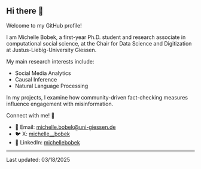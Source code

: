 ## Hi there 👋

Welcome to my GitHub profile!

I am Michelle Bobek, a first-year Ph.D. student and research associate in computational social science, at the Chair for Data Science and Digitization at Justus-Liebig-University Giessen. 

My main research interests include:
- Social Media Analytics
- Causal Inference
- Natural Language Processing

In my projects, I examine how community-driven fact-checking measures influence engagement with misinformation.

Connect with me! :handshake:	

- :envelope_with_arrow:	Email: michelle.bobek@uni-giessen.de
- :bird: X: [michelle__bobek](https://x.com/michelle__bobek)
- :briefcase:	LinkedIn: [michellebobek](https://www.linkedin.com/in/michelle-bobek-7436b8261/)

---
Last updated: 03/18/2025
